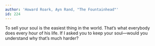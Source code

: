 ```yaml
---
author: 'Howard Roark, Ayn Rand, "The Fountainhead"'
id: 224
---
```


To sell your soul is the easiest thing in the world. That’s what everybody does every hour of his life. If I asked you to keep your soul—would you understand why that’s much harder?